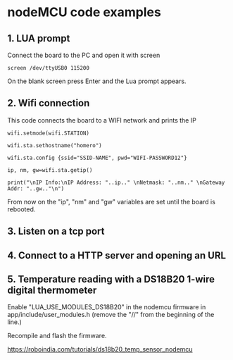 # nodeMCU code examples





## 1. LUA prompt

Connect the board to the PC and open it with screen
```
screen /dev/ttyUSB0 115200
```

On the blank screen press Enter and the Lua prompt appears.



## 2. Wifi connection

This code connects the board to a WIFI network and prints the IP

```
wifi.setmode(wifi.STATION)

wifi.sta.sethostname("homero")
  
wifi.sta.config {ssid="SSID-NAME", pwd="WIFI-PASSWORD12"}

ip, nm, gw=wifi.sta.getip()

print("\nIP Info:\nIP Address: "..ip.." \nNetmask: "..nm.." \nGateway Addr: "..gw.."\n")
```

From now on the "ip", "nm" and "gw" variables are set until the board is rebooted.



## 3. Listen on a tcp port




## 4. Connect to a HTTP server and opening an URL



## 5. Temperature reading with a DS18B20 1-wire digital thermometer


Enable "LUA_USE_MODULES_DS18B20" in the nodemcu firmware in app/include/user_modules.h (remove the "//" from the beginning of the line.)

Recompile and flash the firmware.


https://roboindia.com/tutorials/ds18b20_temp_sensor_nodemcu









